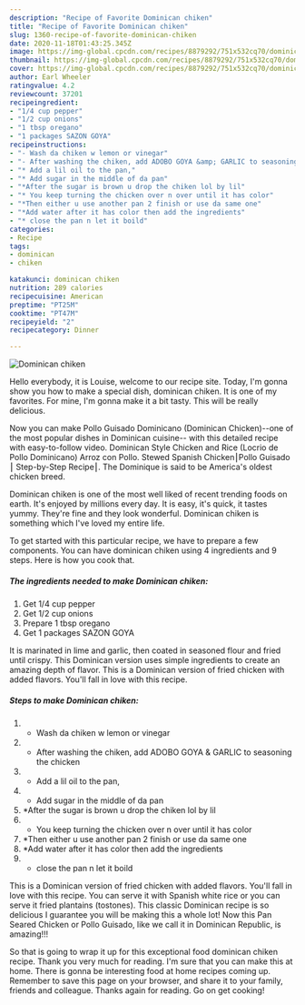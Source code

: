 ```yaml
---
description: "Recipe of Favorite Dominican chiken"
title: "Recipe of Favorite Dominican chiken"
slug: 1360-recipe-of-favorite-dominican-chiken
date: 2020-11-18T01:43:25.345Z
image: https://img-global.cpcdn.com/recipes/8879292/751x532cq70/dominican-chiken-recipe-main-photo.jpg
thumbnail: https://img-global.cpcdn.com/recipes/8879292/751x532cq70/dominican-chiken-recipe-main-photo.jpg
cover: https://img-global.cpcdn.com/recipes/8879292/751x532cq70/dominican-chiken-recipe-main-photo.jpg
author: Earl Wheeler
ratingvalue: 4.2
reviewcount: 37201
recipeingredient:
- "1/4 cup pepper"
- "1/2 cup onions"
- "1 tbsp oregano"
- "1 packages SAZON GOYA"
recipeinstructions:
- "- Wash da chiken w lemon or vinegar"
- "- After washing the chiken, add ADOBO GOYA &amp; GARLIC to seasoning the chicken"
- "* Add a lil oil to the pan,"
- "* Add sugar in the middle of da pan"
- "*After the sugar is brown u drop the chiken lol by lil"
- "* You keep turning the chicken over n over until it has color"
- "*Then either u use another pan 2 finish or use da same one"
- "*Add water after it has color then add the ingredients"
- "* close the pan n let it boild"
categories:
- Recipe
tags:
- dominican
- chiken

katakunci: dominican chiken 
nutrition: 289 calories
recipecuisine: American
preptime: "PT25M"
cooktime: "PT47M"
recipeyield: "2"
recipecategory: Dinner

---
```



![Dominican chiken](https://img-global.cpcdn.com/recipes/8879292/751x532cq70/dominican-chiken-recipe-main-photo.jpg)

Hello everybody, it is Louise, welcome to our recipe site. Today, I'm gonna show you how to make a special dish, dominican chiken. It is one of my favorites. For mine, I'm gonna make it a bit tasty. This will be really delicious.

Now you can make Pollo Guisado Dominicano (Dominican Chicken)--one of the most popular dishes in Dominican cuisine-- with this detailed recipe with easy-to-follow video. Dominican Style Chicken and Rice (Locrio de Pollo Dominicano) Arroz con Pollo. Stewed Spanish Chicken⎮Pollo Guisado ⎮ Step-by-Step Recipe⎮. The Dominique is said to be America&#39;s oldest chicken breed.

Dominican chiken is one of the most well liked of recent trending foods on earth. It's enjoyed by millions every day. It is easy, it's quick, it tastes yummy. They're fine and they look wonderful. Dominican chiken is something which I've loved my entire life.


To get started with this particular recipe, we have to prepare a few components. You can have dominican chiken using 4 ingredients and 9 steps. Here is how you cook that.

<!--inarticleads1-->

##### The ingredients needed to make Dominican chiken:

1. Get 1/4 cup pepper
1. Get 1/2 cup onions
1. Prepare 1 tbsp oregano
1. Get 1 packages SAZON GOYA


It is marinated in lime and garlic, then coated in seasoned flour and fried until crispy. This Dominican version uses simple ingredients to create an amazing depth of flavor. This is a Dominican version of fried chicken with added flavors. You&#39;ll fall in love with this recipe. 

<!--inarticleads2-->

##### Steps to make Dominican chiken:

1. - Wash da chiken w lemon or vinegar
1. - After washing the chiken, add ADOBO GOYA &amp; GARLIC to seasoning the chicken
1. * Add a lil oil to the pan,
1. * Add sugar in the middle of da pan
1. *After the sugar is brown u drop the chiken lol by lil
1. * You keep turning the chicken over n over until it has color
1. *Then either u use another pan 2 finish or use da same one
1. *Add water after it has color then add the ingredients
1. * close the pan n let it boild


This is a Dominican version of fried chicken with added flavors. You&#39;ll fall in love with this recipe. You can serve it with Spanish white rice or you can serve it fried plantains (tostones). This classic Dominican recipe is so delicious I guarantee you will be making this a whole lot! Now this Pan Seared Chicken or Pollo Guisado, like we call it in Dominican Republic, is amazing!!! 

So that is going to wrap it up for this exceptional food dominican chiken recipe. Thank you very much for reading. I'm sure that you can make this at home. There is gonna be interesting food at home recipes coming up. Remember to save this page on your browser, and share it to your family, friends and colleague. Thanks again for reading. Go on get cooking!
